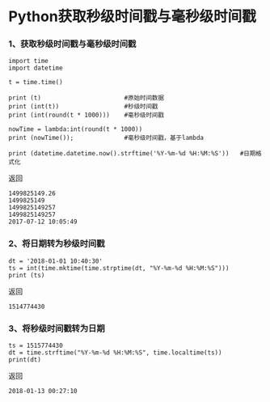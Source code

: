 # Python获取秒级时间戳与毫秒级时间戳



### 1、获取秒级时间戳与毫秒级时间戳

```
import time
import datetime

t = time.time()

print (t)                       #原始时间数据
print (int(t))                  #秒级时间戳
print (int(round(t * 1000)))    #毫秒级时间戳

nowTime = lambda:int(round(t * 1000))
print (nowTime());              #毫秒级时间戳，基于lambda

print (datetime.datetime.now().strftime('%Y-%m-%d %H:%M:%S'))   #日期格式化
```

 

返回

```
1499825149.26
1499825149
1499825149257
1499825149257
2017-07-12 10:05:49
```

 

### 2、将日期转为秒级时间戳

```
dt = '2018-01-01 10:40:30'
ts = int(time.mktime(time.strptime(dt, "%Y-%m-%d %H:%M:%S")))
print (ts)
```

返回

```
1514774430
```

### 3、将秒级时间戳转为日期

```
ts = 1515774430
dt = time.strftime("%Y-%m-%d %H:%M:%S", time.localtime(ts))
print(dt)
```

返回

```
2018-01-13 00:27:10
```